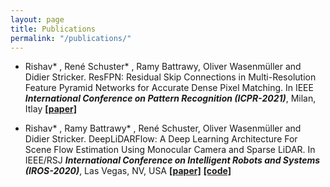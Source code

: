 ```yaml
---
layout: page
title: Publications
permalink: "/publications/"
---
```



- Rishav* , René Schuster* , Ramy Battrawy, Oliver Wasenmüller and Didier Stricker. ResFPN: Residual Skip Connections in Multi-Resolution Feature Pyramid Networks for Accurate Dense Pixel Matching. In IEEE ***International Conference on Pattern Recognition (ICPR-2021)***, Milan, Itlay [**[paper]**](https://arxiv.org/abs/2006.12235)

- Rishav* , Ramy Battrawy* , René Schuster, Oliver Wasenmüller and Didier Stricker. DeepLiDARFlow: A Deep Learning Architecture For Scene Flow Estimation Using Monocular Camera and Sparse LiDAR. In IEEE/RSJ ***International Conference on Intelligent Robots and Systems (IROS-2020)***, Las Vegas, NV, USA [**[paper]**](https://drive.google.com/file/d/1JNMqfkK0yghZ2bYV9njsFuM9Qc251Cyt/view?usp=sharing) [**[code]**](https://github.com/dfki-av/DeepLiDARFlow)
 
